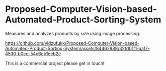 # Proposed-Computer-Vision-based-Automated-Product-Sorting-System

Measures and analyzes products by size using image processing.

https://github.com/yldzufukk/Proposed-Computer-Vision-based-Automated-Product-Sorting-System/assets/84462888/32fd01f1-aaf7-4530-b0ce-54c6eb1eeb2e

This is a commercial project please get in touch!
